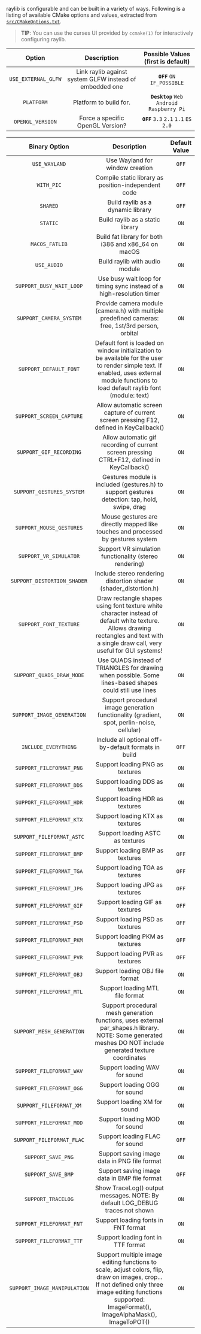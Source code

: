 raylib is configurable and can be built in a variety of ways. Following is a listing of available CMake options and values, extracted from [`src/CMakeOptions.txt`](https://github.com/raysan5/raylib/blob/a1ec0a5bc33ab8726e55fa433ffc08fe3b42e539/src/CMakeOptions.txt).
> **TIP**:  You can use the curses UI provided by `ccmake(1)` for interactively configuring raylib.

| **Option**                        | **Description**                                           | Possible Values (first is default)|
|:-----------------------------:|:-----------------------------------------------------:|:------------:|
|`USE_EXTERNAL_GLFW`            | Link raylib against system GLFW instead of embedded one | **`OFF`** `ON` `IF_POSSIBLE`|
|`PLATFORM`                     | Platform to build for. | **`Desktop`** `Web` `Android` `Raspberry Pi`|
|`OPENGL_VERSION`               | Force a specific OpenGL Version? | **`OFF`** `3.3` `2.1` `1.1` `ES 2.0`|
 
| **Binary Option**                        | **Description**                                           | **Default** Value|
|:-----------------------------:|:-----------------------------------------------------:|:------------:|
|`USE_WAYLAND`                  | Use Wayland for window creation                     | `OFF`|
|`WITH_PIC`                     | Compile static library as position-independent code | `OFF`|
|`SHARED`                       | Build raylib as a dynamic library | `OFF`|
|`STATIC`                       | Build raylib as a static library | `ON`|
|`MACOS_FATLIB`                 | Build fat library for both i386 and x86_64 on macOS | `ON`|
|`USE_AUDIO`                    | Build raylib with audio module | `ON`|
|`SUPPORT_BUSY_WAIT_LOOP`       | Use busy wait loop for timing sync instead of a high-resolution timer | `ON`|
|`SUPPORT_CAMERA_SYSTEM`        | Provide camera module (camera.h) with multiple predefined cameras: free, 1st/3rd person, orbital | `ON`|
|`SUPPORT_DEFAULT_FONT`         | Default font is loaded on window initialization to be available for the user to render simple text. If enabled, uses external module functions to load default raylib font (module: text) | `ON`|
|`SUPPORT_SCREEN_CAPTURE`       | Allow automatic screen capture of current screen pressing F12, defined in KeyCallback() | `ON`|
|`SUPPORT_GIF_RECORDING`        | Allow automatic gif recording of current screen pressing CTRL+F12, defined in KeyCallback() | `ON`|
|`SUPPORT_GESTURES_SYSTEM`      | Gestures module is included (gestures.h) to support gestures detection: tap, hold, swipe, drag | `ON`|
|`SUPPORT_MOUSE_GESTURES`       | Mouse gestures are directly mapped like touches and processed by gestures system | `ON`|
|`SUPPORT_VR_SIMULATOR`         | Support VR simulation functionality (stereo rendering) | `ON`|
|`SUPPORT_DISTORTION_SHADER`    | Include stereo rendering distortion shader (shader_distortion.h) | `ON`|
|`SUPPORT_FONT_TEXTURE`         | Draw rectangle shapes using font texture white character instead of default white texture. Allows drawing rectangles and text with a single draw call, very useful for GUI systems! | `ON`|
|`SUPPORT_QUADS_DRAW_MODE`      | Use QUADS instead of TRIANGLES for drawing when possible. Some lines-based shapes could still use lines | `ON`|
|`SUPPORT_IMAGE_GENERATION`     | Support procedural image generation functionality (gradient, spot, perlin-noise, cellular) | `ON`|
|`INCLUDE_EVERYTHING`           | Include all optional off-by-default formats in build | `OFF`|
|`SUPPORT_FILEFORMAT_PNG`       | Support loading PNG as textures | `ON`|
|`SUPPORT_FILEFORMAT_DDS`       | Support loading DDS as textures | `ON`|
|`SUPPORT_FILEFORMAT_HDR`       | Support loading HDR as textures | `ON`|
|`SUPPORT_FILEFORMAT_KTX`       | Support loading KTX as textures | `ON`|
|`SUPPORT_FILEFORMAT_ASTC`      | Support loading ASTC as textures | `ON`|
|`SUPPORT_FILEFORMAT_BMP`       | Support loading BMP as textures | `OFF`|
|`SUPPORT_FILEFORMAT_TGA`       | Support loading TGA as textures | `OFF`|
|`SUPPORT_FILEFORMAT_JPG`       | Support loading JPG as textures | `OFF`|
|`SUPPORT_FILEFORMAT_GIF`       | Support loading GIF as textures | `OFF`|
|`SUPPORT_FILEFORMAT_PSD`       | Support loading PSD as textures | `OFF`|
|`SUPPORT_FILEFORMAT_PKM`       | Support loading PKM as textures | `OFF`|
|`SUPPORT_FILEFORMAT_PVR`       | Support loading PVR as textures | `OFF`|
|`SUPPORT_FILEFORMAT_OBJ`       | Support loading OBJ file format | `ON`|
|`SUPPORT_FILEFORMAT_MTL`       | Support loading MTL file format | `ON`|
|`SUPPORT_MESH_GENERATION`      | Support procedural mesh generation functions, uses external par_shapes.h library. NOTE: Some generated meshes DO NOT include generated texture coordinates | `ON`|
|`SUPPORT_FILEFORMAT_WAV`       | Support loading WAV for sound | `ON`|
|`SUPPORT_FILEFORMAT_OGG`       | Support loading OGG for sound | `ON`|
|`SUPPORT_FILEFORMAT_XM`        | Support loading XM for sound | `ON`|
|`SUPPORT_FILEFORMAT_MOD`       | Support loading MOD for sound | `ON`|
|`SUPPORT_FILEFORMAT_FLAC`      | Support loading FLAC for sound | `OFF`|
|`SUPPORT_SAVE_PNG`             | Support saving image data in PNG file format | `ON`|
|`SUPPORT_SAVE_BMP`             | Support saving image data in BMP file format | `OFF`|
|`SUPPORT_TRACELOG`             | Show TraceLog() output messages. NOTE: By default LOG_DEBUG traces not shown | `ON`|
|`SUPPORT_FILEFORMAT_FNT`       | Support loading fonts in FNT format | `ON`|
|`SUPPORT_FILEFORMAT_TTF`       | Support loading font in TTF format | `ON`|
|`SUPPORT_IMAGE_MANIPULATION`   | Support multiple image editing functions to scale, adjust colors, flip, draw on images, crop... If not defined only three image editing functions supported: ImageFormat(), ImageAlphaMask(), ImageToPOT() | `ON`|
